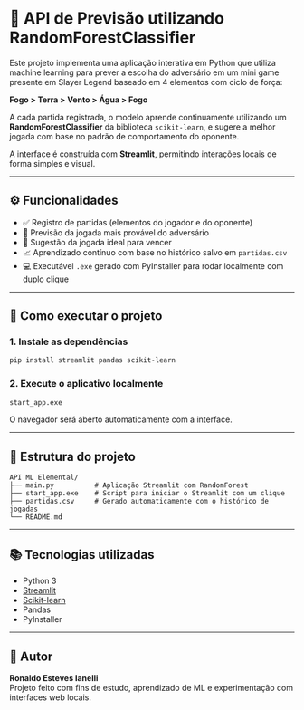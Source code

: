 # 🔮 API de Previsão utilizando RandomForestClassifier

Este projeto implementa uma aplicação interativa em Python que utiliza machine learning para prever a escolha do adversário em um mini game presente em Slayer Legend baseado em 4 elementos com ciclo de força:

**Fogo > Terra > Vento > Água > Fogo**

A cada partida registrada, o modelo aprende continuamente utilizando um **RandomForestClassifier** da biblioteca `scikit-learn`, e sugere a melhor jogada com base no padrão de comportamento do oponente.

A interface é construída com **Streamlit**, permitindo interações locais de forma simples e visual.

---

## ⚙️ Funcionalidades

- ✅ Registro de partidas (elementos do jogador e do oponente)
- 🤖 Previsão da jogada mais provável do adversário
- 🎯 Sugestão da jogada ideal para vencer
- 📈 Aprendizado contínuo com base no histórico salvo em `partidas.csv`
- 💻 Executável `.exe` gerado com PyInstaller para rodar localmente com duplo clique

---

## 🚀 Como executar o projeto

### 1. Instale as dependências

```bash
pip install streamlit pandas scikit-learn
```

### 2. Execute o aplicativo localmente

```bash
start_app.exe
```

O navegador será aberto automaticamente com a interface.

---

## 📁 Estrutura do projeto

```
API ML Elemental/
├── main.py          # Aplicação Streamlit com RandomForest
├── start_app.exe    # Script para iniciar o Streamlit com um clique
├── partidas.csv     # Gerado automaticamente com o histórico de jogadas
└── README.md
```

---

## 📚 Tecnologias utilizadas

- Python 3
- [Streamlit](https://streamlit.io)
- [Scikit-learn](https://scikit-learn.org)
- Pandas
- PyInstaller

---

## 📌 Autor

**Ronaldo Esteves Ianelli**  
Projeto feito com fins de estudo, aprendizado de ML e experimentação com interfaces web locais.
